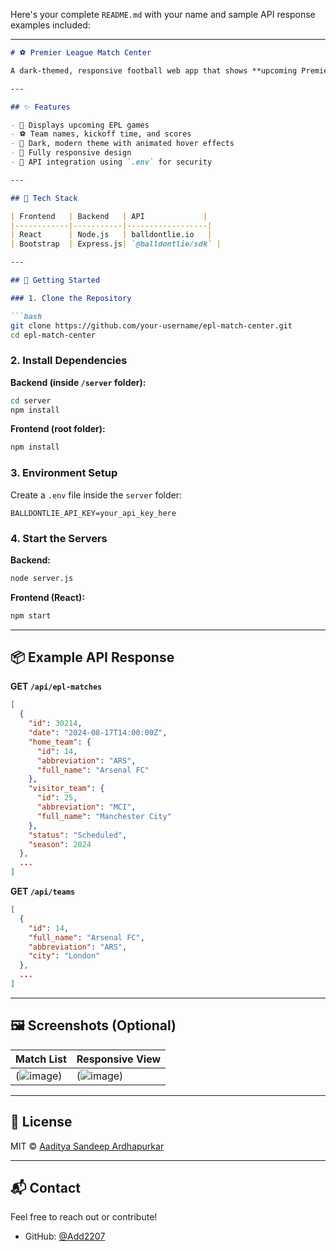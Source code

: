 Here's your complete `README.md` with your name and sample API response examples included:

---

````markdown
# ⚽ Premier League Match Center

A dark-themed, responsive football web app that shows **upcoming Premier League matches** using the [`balldontlie`](https://balldontlie.io/) API (EPL endpoint). Built by **Aaditya Sandeep Ardhapurkar** using **React**, **Node.js**, **Express**, and **Bootstrap**.

---

## ✨ Features

- 📅 Displays upcoming EPL games
- ⚽ Team names, kickoff time, and scores
- 🎨 Dark, modern theme with animated hover effects
- 📱 Fully responsive design
- 🔐 API integration using `.env` for security

---

## 🔧 Tech Stack

| Frontend   | Backend   | API             |
|------------|-----------|------------------|
| React      | Node.js   | balldontlie.io   |
| Bootstrap  | Express.js| `@balldontlie/sdk` |

---

## 🚀 Getting Started

### 1. Clone the Repository

```bash
git clone https://github.com/your-username/epl-match-center.git
cd epl-match-center
````

### 2. Install Dependencies

**Backend (inside `/server` folder):**

```bash
cd server
npm install
```

**Frontend (root folder):**

```bash
npm install
```

### 3. Environment Setup

Create a `.env` file inside the `server` folder:

```env
BALLDONTLIE_API_KEY=your_api_key_here
```

### 4. Start the Servers

**Backend:**

```bash
node server.js
```

**Frontend (React):**

```bash
npm start
```

---

## 📦 Example API Response

**GET `/api/epl-matches`**

```json
[
  {
    "id": 30214,
    "date": "2024-08-17T14:00:00Z",
    "home_team": {
      "id": 14,
      "abbreviation": "ARS",
      "full_name": "Arsenal FC"
    },
    "visitor_team": {
      "id": 25,
      "abbreviation": "MCI",
      "full_name": "Manchester City"
    },
    "status": "Scheduled",
    "season": 2024
  },
  ...
]
```

**GET `/api/teams`**

```json
[
  {
    "id": 14,
    "full_name": "Arsenal FC",
    "abbreviation": "ARS",
    "city": "London"
  },
  ...
]
```

---

## 🖼️ Screenshots (Optional)

| Match List                              | Responsive View                    |
| --------------------------------------- | ---------------------------------- |
| (![image](https://github.com/user-attachments/assets/5a361e30-be14-49c3-8adb-02f8ebc9b87c)) | (![image](https://github.com/user-attachments/assets/ca6cf99b-ed42-4491-bfc6-48bb5c20052c)) |

---

## 📄 License

MIT © [Aaditya Sandeep Ardhapurkar](https://github.com/Add2207)

---

## 📬 Contact

Feel free to reach out or contribute!

* GitHub: [@Add2207](https://github.com/Add2207)

```

